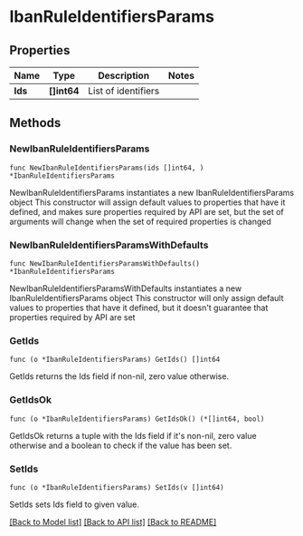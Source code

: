 # IbanRuleIdentifiersParams

## Properties

Name | Type | Description | Notes
------------ | ------------- | ------------- | -------------
**Ids** | **[]int64** | List of identifiers | 

## Methods

### NewIbanRuleIdentifiersParams

`func NewIbanRuleIdentifiersParams(ids []int64, ) *IbanRuleIdentifiersParams`

NewIbanRuleIdentifiersParams instantiates a new IbanRuleIdentifiersParams object
This constructor will assign default values to properties that have it defined,
and makes sure properties required by API are set, but the set of arguments
will change when the set of required properties is changed

### NewIbanRuleIdentifiersParamsWithDefaults

`func NewIbanRuleIdentifiersParamsWithDefaults() *IbanRuleIdentifiersParams`

NewIbanRuleIdentifiersParamsWithDefaults instantiates a new IbanRuleIdentifiersParams object
This constructor will only assign default values to properties that have it defined,
but it doesn't guarantee that properties required by API are set

### GetIds

`func (o *IbanRuleIdentifiersParams) GetIds() []int64`

GetIds returns the Ids field if non-nil, zero value otherwise.

### GetIdsOk

`func (o *IbanRuleIdentifiersParams) GetIdsOk() (*[]int64, bool)`

GetIdsOk returns a tuple with the Ids field if it's non-nil, zero value otherwise
and a boolean to check if the value has been set.

### SetIds

`func (o *IbanRuleIdentifiersParams) SetIds(v []int64)`

SetIds sets Ids field to given value.



[[Back to Model list]](../README.md#documentation-for-models) [[Back to API list]](../README.md#documentation-for-api-endpoints) [[Back to README]](../README.md)


